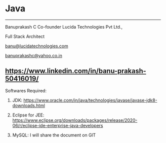 # Java

-------

Banuprakash C
Co-founder Lucida Technologies Pvt Ltd.,

Full Stack Architect

banu@lucidatechnologies.com

banuprakashc@yahoo.co.in

https://www.linkedin.com/in/banu-prakash-50416019/
--------------------------------------------------

Softwares Required:

1) JDK:
	https://www.oracle.com/in/java/technologies/javase/javase-jdk8-downloads.html

2) Eclipse for JEE:
	https://www.eclipse.org/downloads/packages/release/2020-06/r/eclipse-ide-enterprise-java-developers

3) MySQL:
	I will share the document on GIT




